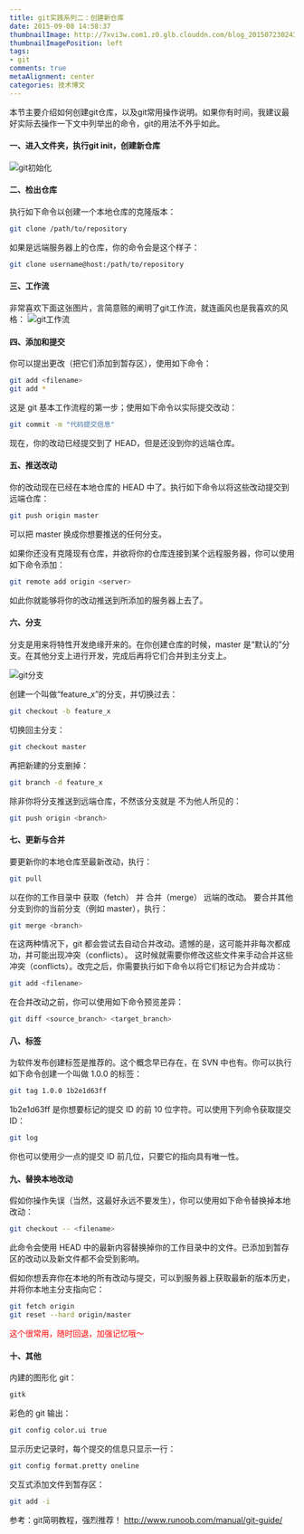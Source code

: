 ```yaml
---
title: git实践系列二：创建新仓库
date: 2015-09-08 14:58:37
thumbnailImage: http://7xvi3w.com1.z0.glb.clouddn.com/blog_20150723024349836.jpg
thumbnailImagePosition: left
tags: 
- git
comments: true
metaAlignment: center
categories: 技术博文
---
```

本节主要介绍如何创建git仓库，以及git常用操作说明。如果你有时间，我建议最好实际去操作一下文中列举出的命令，git的用法不外乎如此。
<!-- more -->
#### 一、进入文件夹，执行git init，创建新仓库
![git初始化](http://7xvi3w.com1.z0.glb.clouddn.com/blog_8DCAB4B8-F6A0-4BD2-88EF-09E5948B1521.png)
#### 二、检出仓库
执行如下命令以创建一个本地仓库的克隆版本：
```sh
git clone /path/to/repository
```
如果是远端服务器上的仓库，你的命令会是这个样子：
```sh
git clone username@host:/path/to/repository
```

#### 三、工作流
非常喜欢下面这张图片，言简意赅的阐明了git工作流，就连画风也是我喜欢的风格：
![git工作流](http://7xvi3w.com1.z0.glb.clouddn.com/blog_7E48F42D-AB02-4E58-B6AB-2507AEA25434.png)

#### 四、添加和提交
你可以提出更改（把它们添加到暂存区），使用如下命令：
```sh
git add <filename>
git add *
```
这是 git 基本工作流程的第一步；使用如下命令以实际提交改动：
```sh
git commit -m "代码提交信息"
```
现在，你的改动已经提交到了 HEAD，但是还没到你的远端仓库。

#### 五、推送改动
你的改动现在已经在本地仓库的 HEAD 中了。执行如下命令以将这些改动提交到远端仓库：
```sh
git push origin master
```
可以把 master 换成你想要推送的任何分支。

如果你还没有克隆现有仓库，并欲将你的仓库连接到某个远程服务器，你可以使用如下命令添加：
```sh
git remote add origin <server>
```
如此你就能够将你的改动推送到所添加的服务器上去了。

#### 六、分支
分支是用来将特性开发绝缘开来的。在你创建仓库的时候，master 是“默认的”分支。在其他分支上进行开发，完成后再将它们合并到主分支上。

![git分支](http://7xvi3w.com1.z0.glb.clouddn.com/blog_68BFE499-42D4-460E-AB94-7E2F8A5455EB.png)

创建一个叫做“feature_x”的分支，并切换过去：
```sh
git checkout -b feature_x
```
切换回主分支：
```sh
git checkout master
```
再把新建的分支删掉：
```sh
git branch -d feature_x
```
除非你将分支推送到远端仓库，不然该分支就是 不为他人所见的：
```sh
git push origin <branch>
```
#### 七、更新与合并
要更新你的本地仓库至最新改动，执行：
```sh
git pull
```
以在你的工作目录中 获取（fetch） 并 合并（merge） 远端的改动。
要合并其他分支到你的当前分支（例如 master），执行：
```sh
git merge <branch>
```
在这两种情况下，git 都会尝试去自动合并改动。遗憾的是，这可能并非每次都成功，并可能出现冲突（conflicts）。 这时候就需要你修改这些文件来手动合并这些冲突（conflicts）。改完之后，你需要执行如下命令以将它们标记为合并成功：
```sh
git add <filename>
```
在合并改动之前，你可以使用如下命令预览差异：
```sh
git diff <source_branch> <target_branch>
```

#### 八、标签
为软件发布创建标签是推荐的。这个概念早已存在，在 SVN 中也有。你可以执行如下命令创建一个叫做 1.0.0 的标签：
```sh
git tag 1.0.0 1b2e1d63ff
```
1b2e1d63ff 是你想要标记的提交 ID 的前 10 位字符。可以使用下列命令获取提交 ID：
```sh
git log
```
你也可以使用少一点的提交 ID 前几位，只要它的指向具有唯一性。

#### 九、替换本地改动
假如你操作失误（当然，这最好永远不要发生），你可以使用如下命令替换掉本地改动：
```sh
git checkout -- <filename>
```

此命令会使用 HEAD 中的最新内容替换掉你的工作目录中的文件。已添加到暂存区的改动以及新文件都不会受到影响。

假如你想丢弃你在本地的所有改动与提交，可以到服务器上获取最新的版本历史，并将你本地主分支指向它：

```sh
git fetch origin
git reset --hard origin/master
```
<span style="color:red;">这个很常用，随时回退，加强记忆哦～</span>
#### 十、其他
内建的图形化 git：
```sh
gitk
```
彩色的 git 输出：
```sh
git config color.ui true
```
显示历史记录时，每个提交的信息只显示一行：
```sh
git config format.pretty oneline
```
交互式添加文件到暂存区：
```sh
git add -i
```

参考：git简明教程，强烈推荐！
http://www.runoob.com/manual/git-guide/














